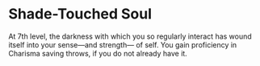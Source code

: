 # Shade-Touched Soul

At 7th level, the darkness with which you so regularly interact has wound itself into your sense—and strength— of self. You gain proficiency in Charisma saving throws, if you do not already have it.